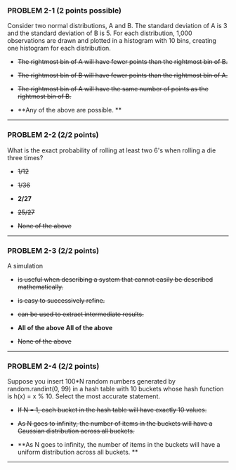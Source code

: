 ### PROBLEM 2-1  (2 points possible)

Consider two normal distributions, A and B. The standard deviation of A is 3 and the standard deviation of B is 5. For each distribution, 1,000 observations are drawn and plotted in a histogram with 10 bins, creating one histogram for each distribution.

-  ~~The rightmost bin of A will have fewer points than the rightmost bin of B.~~

-  ~~The rightmost bin of B will have fewer points than the rightmost bin of A.~~

- ~~The rightmost bin of A will have the same number of points as the rightmost bin of B.~~

- **Any of the above are possible. **

---

### PROBLEM 2-2  (2/2 points)

What is the exact probability of rolling at least two 6's when rolling a die three times?

- ~~1/12~~

- ~~1/36~~

- **2/27** 

- ~~25/27~~

- ~~None of the above~~

---

### PROBLEM 2-3  (2/2 points)

A simulation

-  ~~is useful when describing a system that cannot easily be described mathematically.~~

-  ~~is easy to successively refine.~~

- ~~can be used to extract intermediate results.~~

- **All of the above All of the above**

- ~~None of the above~~

---

### PROBLEM 2-4  (2/2 points)

Suppose you insert 100*N random numbers generated by random.randint(0, 99) in a hash table with 10 buckets whose hash function is h(x) = x % 10. Select the most accurate statement.

-  ~~If N = 1, each bucket in the hash table will have exactly 10 values.~~

-  ~~As N goes to infinity, the number of items in the buckets will have a Gaussian distribution across all buckets.~~

- **As N goes to infinity, the number of items in the buckets will have a uniform distribution across all buckets. **

---














